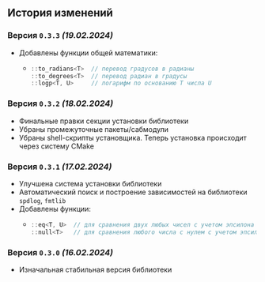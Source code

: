 ## История изменений
### Версия `0.3.3` *(19.02.2024)*
- Добавлены функции общей математики: 
  - ```cpp
    ::to_radians<T>  // перевод градусов в радианы
    ::to_degrees<T>  // перевод радиан в градусы
    ::logp<T, U>     // логарифм по основанию T числа U
    ```

### Версия `0.3.2` *(18.02.2024)*
- Финальные правки секции установки библиотеки
- Убраны промежуточные пакеты/сабмодули
- Убраны shell-скрипты установщика. Теперь установка происходит через систему CMake

### Версия `0.3.1` *(17.02.2024)*
- Улучшена система установки библиотеки
- Автоматический поиск и построение зависимостей на библиотеки `spdlog`, `fmtlib`
- Добавлены функции: 
  - ```cpp
    ::eq<T, U>  // для сравнения двух любых чисел с учетом эпсилона
    ::null<T>   // для сравнения любого числа с нулем с учетом эпсилона    
    ```

### Версия `0.3.0` *(16.02.2024)*
- Изначальная стабильная версия библиотеки